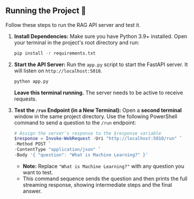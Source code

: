 ## Running the Project 🚀

Follow these steps to run the RAG API server and test it.

1.  **Install Dependencies:**
    Make sure you have Python 3.9+ installed. Open your terminal in the project's root directory and run:
    ```bash
    pip install -r requirements.txt
    ```

2.  **Start the API Server:**
    Run the `app.py` script to start the FastAPI server. It will listen on `http://localhost:5010`.
    ```bash
    python app.py
    ```
    **Leave this terminal running.** The server needs to be active to receive requests.

3.  **Test the `/run` Endpoint (in a New Terminal):**
    Open a **second terminal** window in the same project directory. Use the following PowerShell command to send a question to the `/run` endpoint:
    ```powershell
    # Assign the server's response to the $response variable
    $response = Invoke-WebRequest -Uri "http://localhost:5010/run" `
    -Method POST `
    -ContentType "application/json" `
    -Body '{ "question": "What is Machine Learning?" }'
    
    ```
    * **Note:** Replace `"What is Machine Learning?"` with any question you want to test.
    * This command sequence sends the question and then prints the full streaming response, showing intermediate steps and the final answer.
